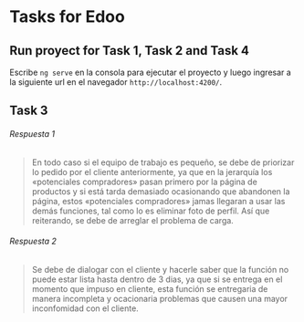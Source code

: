 # Tasks for Edoo

## Run proyect for Task 1, Task 2 and Task 4

Escribe `ng serve` en la consola para ejecutar el proyecto y luego ingresar a la siguiente url en el navegador `http://localhost:4200/`.

## Task  3


###### Respuesta 1
> En todo caso si el equipo de trabajo es pequeño, se debe de priorizar lo pedido por el cliente anteriormente, ya que en la jerarquía los «potenciales compradores» pasan primero por la página de productos y si está tarda demasiado ocasionando que abandonen la página, estos «potenciales compradores» jamas llegaran a usar las demás funciones, tal como lo es eliminar foto de perfil. Así que reiterando, se debe de arreglar el problema de carga.

###### Respuesta 2
> Se debe de dialogar con el cliente y hacerle saber que la función no puede estar lista hasta dentro de 3 dias, ya que si se entrega en el momento que impuso en cliente, esta función se entregaria de manera incompleta y ocacionaria problemas que causen una mayor inconfomidad con el cliente.